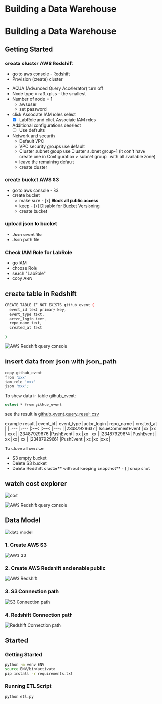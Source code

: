 # Building a Data Warehouse
# Building a Data Warehouse

## Getting Started
### create cluster AWS Redshift
* go to aws console - Redshift 
* Provision (create) cluster

- AQUA (Advanced Query Accelerator) turn off
- Node type = ra3.xplus  - the smallest
- Number of node = 1
  - awsuser
  - set password
- click Associate IAM roles select 
   - [x] LabRole and click Associate IAM roles
- Additional configurations deselect 
   - [ ] Use defaults
- Network and security
  - Default VPC
  - VPC security groups use default
  - Cluster subnet group use Cluster subnet group-1 (it don't have create one in Configuration > subnet group , with all available zone)
  - leave the remaining default
  - create cluster

### create bucket AWS S3
* go to aws console - S3 
* create bucket
  - make sure - [x] **Block all public access** 
  - keep - [x] Disable for Bucket Versioning
  - create bucket
### upload json to bucket
* Json event file
* Json path file

### Check IAM Role for LabRole
* go IAM
* choose Role
* seach "LabRole"
* copy ARN

## create table in Redshift

```sh
CREATE TABLE IF NOT EXISTS github_event (
  event_id text primary key,
  event_type text,
  actor_login text,
  repo_name text,
  created_at text
  
)
```
![AWS Redshift query console](xxx)

## insert data from json with json_path

```sh
copy github_event
from 'xxx'
iam_role 'xxx' 
json 'xxx';
```

To show data in table github_event:

```sh
select * from github_event
```
see the result in 
[github_event_query_result.csv](xxx)

example result
| event_id	  |   event_type      |actor_login  |	repo_name	                    | created_at           |
| :---        |   :---            |:---:        |:---:                          | ---:                 |
|23487929637  |	IssueCommentEvent	|  xx	  |xx	            | xxx |
|23487929676	|PushEvent	        |  xx	  |xx	          | xx |
|23487929674	|PushEvent	        |  xx	  |xx        |	xx |
|23487929661	|PushEvent	        |  xx	|xx |xxx  |

To close all service
- S3 empty bucket
- Delete S3 bucket
- Delete Redshift cluster** with out keeping snapshot** - [ ] snap shot 


## watch cost explorer

![cost](xxx)


![AWS Redshift query console](xxx)

## Data Model
![data model](xxx)

### 1. Create AWS S3
![AWS S3]()

### 2. Create AWS Redshift and enable public
![AWS Redshift](xxx)

### 3. S3 Connection path
![S3 Connection path](xxx)

### 4. Redshift Connection path
![Redshift Connection path](xxx)


## Started
### Getting Started
```sh
python -m venv ENV
source ENV/bin/activate
pip install -r requirements.txt
```

### Running ETL Script
```sh
python etl.py
```